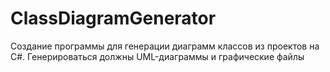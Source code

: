 # ClassDiagramGenerator

Создание программы для генерации диаграмм классов из проектов на C#. Генерироваться должны UML-диаграммы и графические файлы
